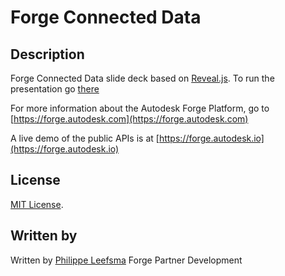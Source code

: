 
# Forge Connected Data

## Description

Forge Connected Data slide deck based on [Reveal.js](http://lab.hakim.se/reveal-js/#/). To run the presentation go [there](https://leefsmp.github.io/forge-connected-data/#/1)

For more information about the Autodesk Forge Platform, go to [https://forge.autodesk.com](https://forge.autodesk.com)

A live demo of the public APIs is at [https://forge.autodesk.io](https://forge.autodesk.io)

## License

[MIT License](http://opensource.org/licenses/MIT).

## Written by 

Written by [Philippe Leefsma](https://twitter.com/F3lipek)
Forge Partner Development
